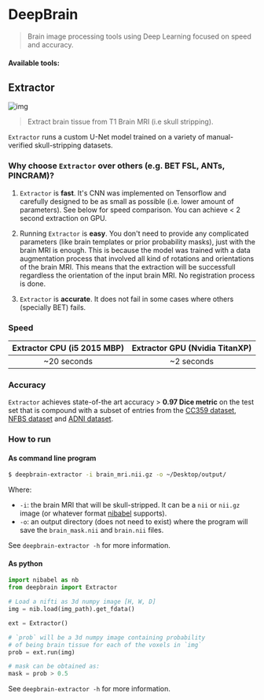 # DeepBrain

> Brain image processing tools using Deep Learning focused on speed and accuracy.

#### Available tools:

## Extractor

![img](./imgs/extractor.png)

> Extract brain tissue from T1 Brain MRI (i.e skull stripping).

`Extractor` runs a custom U-Net model trained on a variety of manual-verified skull-stripping datasets.

### Why choose `Extractor` over others (e.g. BET FSL, ANTs, PINCRAM)?

1. `Extractor` is **fast**. It's CNN was implemented on Tensorflow and carefully designed to be as small as possible (i.e. lower amount of parameters). See below for speed comparison. You can achieve < 2 second extraction on GPU.

2. Running `Extractor` is **easy**. You don't need to provide any complicated parameters (like brain templates or prior probability masks), just with the brain MRI is enough. This is because the model was trained with a data augmentation process that involved all kind of rotations and orientations of the brain MRI. This means that the extraction will be successfull regardless the orientation of the input brain MRI. No registration process is done.

3. `Extractor` is **accurate**. It does not fail in some cases where others (specially BET) fails.

### Speed

Extractor CPU (i5 2015 MBP)          |  Extractor GPU (Nvidia TitanXP) 
:-------------------------:|:-------------------------:
~20 seconds  | ~2 seconds

### Accuracy

`Extractor` achieves state-of-the art accuracy > **0.97 Dice metric** on the test set that is compound with a subset of entries from the [CC359 dataset](https://sites.google.com/view/calgary-campinas-dataset/home), [NFBS dataset](http://preprocessed-connectomes-project.org/NFB_skullstripped/) and [ADNI dataset](http://doid.gin.g-node.org/aa605acf0f2335b9b8dfdb5c66e18f68/).

### How to run

#### As command line program

```bash
$ deepbrain-extractor -i brain_mri.nii.gz -o ~/Desktop/output/
```
Where:

* `-i`: the brain MRI that will be skull-stripped. It can be a `nii` or `nii.gz` image (or whatever format [nibabel](http://nipy.org/nibabel/) supports).
* `-o`: an output directory (does not need to exist) where the program will save the `brain_mask.nii` and `brain.nii` files.

See `deepbrain-extractor -h` for more information.

#### As python

```python
import nibabel as nb
from deepbrain import Extractor

# Load a nifti as 3d numpy image [H, W, D]
img = nib.load(img_path).get_fdata()

ext = Extractor()

# `prob` will be a 3d numpy image containing probability 
# of being brain tissue for each of the voxels in `img`
prob = ext.run(img) 

# mask can be obtained as:
mask = prob > 0.5
```

See `deepbrain-extractor -h` for more information.
